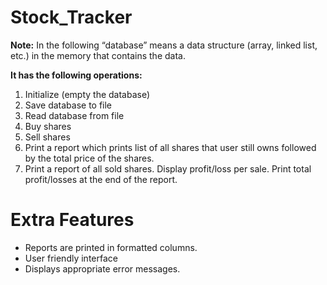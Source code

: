 # Stock_Tracker

**Note:** In the following “database” means a data structure (array, linked list, etc.) in the memory that contains the data.

**It has the following operations:**
  1. Initialize (empty the database)
  2. Save database to file
  3. Read database from file
  4. Buy shares
  5. Sell shares
  6. Print a report which prints list of all shares that user still owns followed by the total price of the shares.
  7. Print a report of all sold shares. Display profit/loss per sale. Print total profit/losses at the end of the report.

# Extra Features
- Reports are printed in formatted columns.
- User friendly interface
- Displays appropriate error messages.
	  


 
